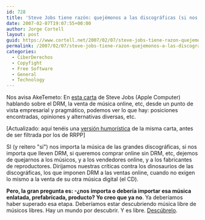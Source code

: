 ```yaml
---
id: 728
title: 'Steve Jobs tiene razón: quejémonos a las discográficas (si nos importa su música)'
date: 2007-02-07T19:07:55+00:00
author: Jorge Cortell
layout: post
guid: https://www.cortell.net/2007/02/07/steve-jobs-tiene-razon-quejemonos-a-las-discograficas-si-nos-importa-su-musica/
permalink: /2007/02/07/steve-jobs-tiene-razon-quejemonos-a-las-discograficas-si-nos-importa-su-musica/
categories:
  - CiberDerechos
  - Copyfight
  - Free Software
  - General
  - Technology
---
```

Nos avisa AkeTemeto: En <a target="_blank" title="Steve Jobs letter on DRM" href="https://www.apple.com/hotnews/thoughtsonmusic/">esta carta</a> de Steve Jobs (Apple Computer) hablando sobre el DRM, la venta de música online, etc, desde un punto de vista empresarial y pragmático, podemos ver lo que hay: posiciones encontradas, opiniones y alternativas diversas, etc.

[Actualizado: aquí­ tenéis una <a target="_blank" title="Fakesteve" href="https://fakesteve.blogspot.com/2007/02/thoughts-on-thoughts-on-music.html">versión humorí­stica</a> de la misma carta, antes de ser filtrada por los de RRPP]

SI (y reitero "si") nos importa la música de las grandes discográficas, si nos importa que lleven DRM, si queremos comprar online sin DRM, etc, dejemos de quejarnos a los músicos, y a los vendedores online, y a los fabricantes de reproductores. Dirijamos nuestras crí­ticas contra los dinosaurios de las discográficas, los que imponen DRM a las ventas online, cuando no exigen lo mismo a la venta de su otra música digital (el CD).

**Pero, la gran pregunta es: -¿nos importa o deberí­a importar esa música enlatada, prefabricada, producto? Yo creo que ya no**. Ya deberí­amos haber superado esa etapa. Deberí­amos estar descubriendo música libre de músicos libres. Hay un mundo por descubrir. Y es libre. <a target="_blank" title="Obras gratis o libres" href="https://www.cortell.net/regala-libertad-obras-libres-yo-gratis/">Descúbrelo</a>.